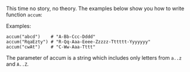 This time no story, no theory. The examples below show you how to write function `accum`:

Examples:

```
accum("abcd")    # "A-Bb-Ccc-Dddd"
accum("RqaEzty") # "R-Qq-Aaa-Eeee-Zzzzz-Tttttt-Yyyyyyy"
accum("cwAt")    # "C-Ww-Aaa-Tttt"
```

The parameter of accum is a string which includes only letters from `a..z` and `A..Z`.
